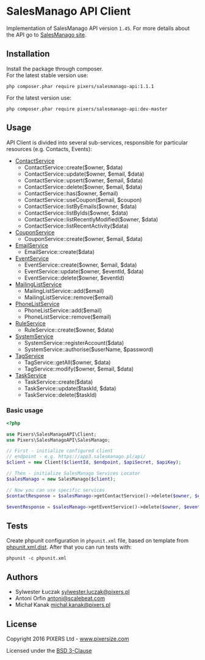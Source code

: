 # SalesManago API Client

Implementation of SalesManago API version `1.45`.
For more details about the API go to [SalesManago site].

## Installation

Install the package through composer.  
For the latest stable version use:

```
php composer.phar require pixers/salesmanago-api:1.1.1
```

For the latest version use:

```
php composer.phar require pixers/salesmanago-api:dev-master
```

## Usage

API Client is divided into several sub-services, responsible for particular resources (e.g. Contacts, Events):

* [ContactService](src/Pixers/SalesManagoAPI/Service/ContactService.php)
    * ContactService::create($owner, $data)
    * ContactService::update($owner, $email, $data)
    * ContactService::upsert($owner, $email, $data)
    * ContactService::delete($owner, $email, $data)
    * ContactService::has($owner, $email)
    * ContactService::useCoupon($email, $coupon)
    * ContactService::listByEmails($owner, $data)
    * ContactService::listByIds($owner, $data)
    * ContactService::listRecentlyModified($owner, $data)
    * ContactService::listRecentActivity($data)
* [CouponService](src/Pixers/SalesManagoAPI/Service/CouponService.php)
    * CouponService::create($owner, $email, $data)
* [EmailService](src/Pixers/SalesManagoAPI/Service/EmailService.php)
    * EmailService::create($data)
* [EventService](src/Pixers/SalesManagoAPI/Service/EventService.php)
    * EventService::create($owner, $email, $data)
    * EventService::update($owner, $eventId, $data)
    * EventService::delete($owner, $eventId)
* [MailingListService](src/Pixers/SalesManagoAPI/Service/MailingListService.php)
    * MailingListService::add($email)
    * MailingListService::remove($email)
* [PhoneListService](src/Pixers/SalesManagoAPI/Service/PhoneListService.php)
    * PhoneListService::add($email)
    * PhoneListService::remove($email)
* [RuleService](src/Pixers/SalesManagoAPI/Service/RuleService.php)
    * RuleService::create($owner, $data)
* [SystemService](src/Pixers/SalesManagoAPI/Service/SystemService.php)
    * SystemService::registerAccount($data)
    * SystemService::authorise($userName, $password)
* [TagService](src/Pixers/SalesManagoAPI/Service/TagService.php)
    * TagService::getAll($owner, $data)
    * TagService::modify($owner, $email, $data)
* [TaskService](src/Pixers/SalesManagoAPI/Service/TaskService.php)
    * TaskService::create($data)
    * TaskService::update($taskId, $data)
    * TaskService::delete($taskId)

### Basic usage

```php
<?php

use Pixers\SalesManagoAPI\Client;
use Pixers\SalesManagoAPI\SalesManago;

// First - initialize configured client
// endpoint - e.g. https://app3.salesmanago.pl/api/
$client = new Client($clientId, $endpoint, $apiSecret, $apiKey);

// Then - initialize SalesManago Services Locator
$salesManago = new SalesManago($client);

// Now you can use specific services
$contactResponse = $salesManago->getContactService()->delete($owner, $email, $data);

$eventResponse = $salesManago->getEventService()->delete($owner, $eventId);
```

## Tests

Create phpunit configuration in `phpunit.xml` file, based on template from [phpunit.xml.dist](phpunit.xml.dist).
After that you can run tests with:

`phpunit -c phpunit.xml`

## Authors

* Sylwester Łuczak <sylwester.luczak@pixers.pl>
* Antoni Orfin <antoni@scalebeat.com>
* Michał Kanak <michal.kanak@pixers.pl>

## License

Copyright 2016 PIXERS Ltd - www.pixersize.com

Licensed under the [BSD 3-Clause](LICENSE)

[SalesManago site]:http://www.salesmanago.pl/marketing-automation/developers.htm
